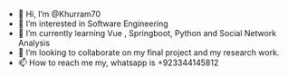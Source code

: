 - 👋 Hi, I’m @Khurram70
- 👀 I’m interested in Software Engineering 
- 🌱 I’m currently learning Vue , Springboot, Python and Social Network Analysis
- 💞️ I’m looking to collaborate on my final project and my research work. 
- 📫 How to reach me my, whatsapp is +923344145812

<!---
Khurram70/Khurram70 is a ✨ special ✨ repository because its `README.md` (this file) appears on your GitHub profile.
You can click the Preview link to take a look at your changes.
--->
